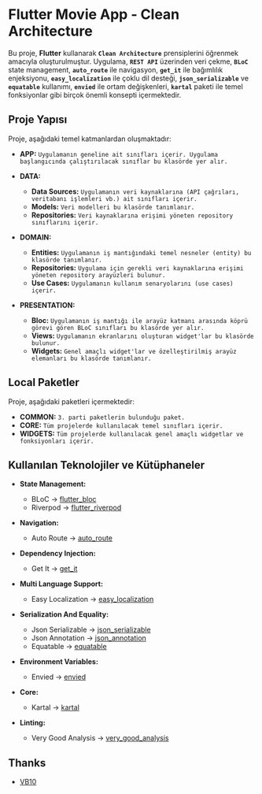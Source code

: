 # Flutter Movie App - Clean Architecture

Bu proje, **Flutter** kullanarak **`Clean Architecture`** prensiplerini öğrenmek amacıyla oluşturulmuştur. Uygulama, **`REST API`** üzerinden veri çekme, **`BLoC`** state management, **`auto_route`** ile navigasyon, **`get_it`** ile bağımlılık enjeksiyonu, **`easy_localization`** ile çoklu dil desteği, **`json_serializable`** ve **`equatable`** kullanımı, **`envied`** ile ortam değişkenleri, **`kartal`** paketi ile temel fonksiyonlar gibi birçok önemli konsepti içermektedir.

## Proje Yapısı

Proje, aşağıdaki temel katmanlardan oluşmaktadır:

- **APP:** `Uygulamanın geneline ait sınıfları içerir. Uygulama başlangıcında çalıştırılacak sınıflar bu klasörde yer alır.`

- **DATA:**

  - **Data Sources:** `Uygulamanın veri kaynaklarına (API çağrıları, veritabanı işlemleri vb.) ait sınıfları içerir.`
  - **Models:** `Veri modelleri bu klasörde tanımlanır.`
  - **Repositories:** `Veri kaynaklarına erişimi yöneten repository sınıflarını içerir.`

- **DOMAIN:**

  - **Entities:** `Uygulamanın iş mantığındaki temel nesneler (entity) bu klasörde tanımlanır.`
  - **Repositories:** `Uygulama için gerekli veri kaynaklarına erişimi yöneten repository arayüzleri bulunur.`
  - **Use Cases:** `Uygulamanın kullanım senaryolarını (use cases) içerir.`

- **PRESENTATION:**
  - **Bloc:** `Uygulamanın iş mantığı ile arayüz katmanı arasında köprü görevi gören BLoC sınıfları bu klasörde yer alır.`
  - **Views:** `Uygulamanın ekranlarını oluşturan widget'lar bu klasörde bulunur.`
  - **Widgets:** `Genel amaçlı widget'lar ve özelleştirilmiş arayüz elemanları bu klasörde tanımlanır.`

## Local Paketler

Proje, aşağıdaki paketleri içermektedir:

- **COMMON:** `3. parti paketlerin bulunduğu paket.`
- **CORE:** `Tüm projelerde kullanılacak temel sınıfları içerir.`
- **WIDGETS:** `Tüm projelerde kullanılacak genel amaçlı widgetlar ve fonksiyonları içerir.`

## Kullanılan Teknolojiler ve Kütüphaneler

- **State Management:**

  - BLoC -> [flutter_bloc](https://pub.dev/packages/flutter_bloc)
  - Riverpod -> [flutter_riverpod](https://pub.dev/packages/flutter_riverpod)

- **Navigation:**

  - Auto Route -> [auto_route](https://pub.dev/packages/auto_route)

- **Dependency Injection:**

  - Get It -> [get_it](https://pub.dev/packages/get_it)

- **Multi Language Support:**

  - Easy Localization -> [easy_localization](https://pub.dev/packages/easy_localization)

- **Serialization And Equality:**

  - Json Serializable -> [json_serializable](https://pub.dev/packages/json_serializable)
  - Json Annotation -> [json_annotation](https://pub.dev/packages/json_annotation)
  - Equatable -> [equatable](https://pub.dev/packages/equatable)

- **Environment Variables:**

  - Envied -> [envied](https://pub.dev/packages/envied)

- **Core:**

  - Kartal -> [kartal](https://pub.dev/packages/kartal)

- **Linting:**

  - Very Good Analysis -> [very_good_analysis](https://pub.dev/packages/very_good_analysis)

## Thanks

- [VB10](https://github.com/vb10)
